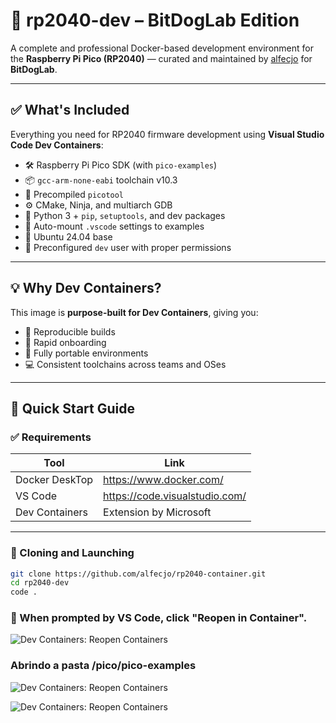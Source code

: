 # 🐾 rp2040-dev – BitDogLab Edition

A complete and professional Docker-based development environment for the **Raspberry Pi Pico (RP2040)** — curated and maintained by [alfecjo](https://github.com/alfecjo) for **BitDogLab**.

---

## ✅ What's Included

Everything you need for RP2040 firmware development using **Visual Studio Code Dev Containers**:

- 🛠️ Raspberry Pi Pico SDK (with `pico-examples`)
- 📦 `gcc-arm-none-eabi` toolchain v10.3
- 🔧 Precompiled `picotool`
- ⚙️ CMake, Ninja, and multiarch GDB
- 🐍 Python 3 + `pip`, `setuptools`, and dev packages
- 🧠 Auto-mount `.vscode` settings to examples
- 🐧 Ubuntu 24.04 base
- 👤 Preconfigured `dev` user with proper permissions

---

## 💡 Why Dev Containers?

This image is **purpose-built for Dev Containers**, giving you:

- 🧪 Reproducible builds
- 🚀 Rapid onboarding
- 🧳 Fully portable environments
- 💻 Consistent toolchains across teams and OSes

---

## 🚀 Quick Start Guide

### ✅ Requirements

| Tool            | Link                                  |
|-----------------|---------------------------------------|
| Docker DeskTop  | https://www.docker.com/               |
| VS Code         | https://code.visualstudio.com/        |
| Dev Containers  | Extension by Microsoft                |

---

### 🔧 Cloning and Launching

```bash
git clone https://github.com/alfecjo/rp2040-container.git
cd rp2040-dev
code .
```

### 📁 When prompted by VS Code, click "Reopen in Container".

![Dev Containers: Reopen Containers](../rp2040-container/img001.jpg)

### Abrindo a pasta /pico/pico-examples

![Dev Containers: Reopen Containers](../rp2040-container/img002.jpg)

![Dev Containers: Reopen Containers](../rp2040-container/img003.jpg)



